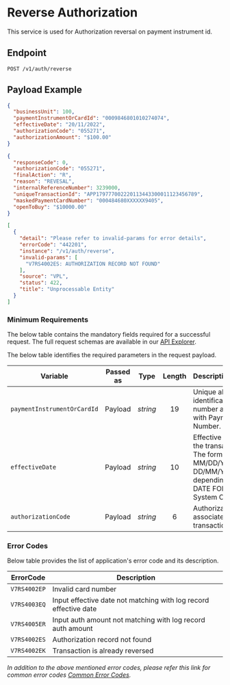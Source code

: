 # Reverse Authorization 

This service is used for Authorization reversal on payment instrument id.

## Endpoint

`POST /v1/auth/reverse`

## Payload Example

<!--
type: tab
titles: Request, Response, Error
-->

```json
{
  "businessUnit": 100,
  "paymentInstrumentOrCardId": "0009846801010274074",
  "effectiveDate": "20/11/2022",
  "authorizationCode": "055271",
  "authorizationAmount": "$100.00"
}

```

<!--
type: tab
-->

```json
{
  "responseCode": 0,
  "authorizationCode": "055271",
  "finalAction": "R",
  "reason": "REVESAL",
  "internalReferenceNumber": 3239000,
  "uniqueTransactionId": "APP179777002220113443300011123456789",
  "maskedPaymentCardNumber": "000484680XXXXXX9405",
  "openToBuy": "$10000.00"
}
```

<!--
type: tab
-->

```json
[
  {
    "detail": "Please refer to invalid-params for error details",
    "errorCode": "442201",
    "instance": "/v1/auth/reverse",
    "invalid-params": [
      "V7RS4002ES: AUTHORIZATION RECORD NOT FOUND"
    ],
    "source": "VPL",
    "status": 422,
    "title": "Unprocessable Entity"
  }
]
```

<!-- type: tab-end -->

### Minimum Requirements

The below table contains the mandatory fields required for a successful request. The full request schemas are available in our [API Explorer](../api/?type=post&path=/v1/auth/reverse).

The below table identifies the required parameters in the request payload.

| Variable | Passed as | Type | Length | Description/Values |
| -------- | :-------: | :--: | :------------: | ------------------ |
| `paymentInstrumentOrCardId` | Payload | *string* | 19 | Unique alternate identification number associated with Payment Card Number. |
| `effectiveDate` | Payload | *string* | 10 | Effective Date of the transaction. The format is MM/DD/YYYY or DD/MM/YYYY depending on the DATE FORMAT on System Control. |
| `authorizationCode` | Payload | *string* | 6 | Authorization code associated with the transaction. |

### Error Codes

Below table provides the list of application's error code and its description.

| ErrorCode |  Description |
| --------  | ------------------ |
| `V7RS4002EP` | Invalid card number |        
| `V7RS4003EQ` | Input effective date not matching with log record effective date |   
| `V7RS4005ER` | Input auth amount not matching with log record auth amount |   
| `V7RS4002ES` | Authorization record not found |   
| `V7RS4002EK` | Transaction is already reversed |

*In addition to the above mentioned error codes, please refer this link for common error codes [Common Error Codes](?path=docs/Common_Error_Code.md).*